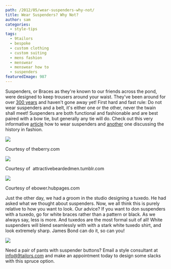 ```yaml
---
path: /2012/05/wear-suspenders-why-not/
title: Wear Suspenders? Why Not?
author: sam
categories: 
  - style-tips
tags: 
  - 9tailors
  - bespoke
  - custom clothing
  - custom suiting
  - mens fashion
  - menswear
  - menswear how to
  - suspenders
featuredImage: 987
---
```

Suspenders, or Braces as they're known to our friends across the pond, were designed to keep trousers around your waist. They've been around for over [300 years](http://en.wikipedia.org/wiki/Suspenders) and haven't gone away yet! First hard and fast rule: Do not wear suspenders and a belt, it's either one or the other, never the twain shall meet! Suspenders are both functional and fashionable and are best paired with a bow tie, but generally any tie will do. Check out this very informative [article](http://www.atailoredsuit.com/suspenders-how-to-wear-braces.html) how to wear suspenders and [another](http://ebower.hubpages.com/hub/Suspenders) one discussing the history in fashion.

[![](http://1.bp.blogspot.com/-CqAAGqoaV-U/T7-hcby6HLI/AAAAAAAAAUk/lfFkhi1FqZA/s320/thumbs_jon%2520hamm%2520sucker%2520punch%2520suspenders%2520glasses.png)](http://1.bp.blogspot.com/-CqAAGqoaV-U/T7-hcby6HLI/AAAAAAAAAUk/lfFkhi1FqZA/s1600/thumbs_jon%2520hamm%2520sucker%2520punch%2520suspenders%2520glasses.png)

Courtesy of theberry.com

[![](http://2.bp.blogspot.com/-j5Xp2opd4AI/T7-hdIODpfI/AAAAAAAAAUs/n515KByID3I/s320/tumblr_lpvvpvaqGs1qitigdo1_400.jpg)](http://2.bp.blogspot.com/-j5Xp2opd4AI/T7-hdIODpfI/AAAAAAAAAUs/n515KByID3I/s1600/tumblr_lpvvpvaqGs1qitigdo1_400.jpg)

Courtesy of  attractivebeardedmen.tumblr.com

[![](http://4.bp.blogspot.com/-WwJiOb8QCOY/T7-hdw-rH9I/AAAAAAAAAU8/un1iFgSPTYY/s320/5350043_f260.jpg)](http://4.bp.blogspot.com/-WwJiOb8QCOY/T7-hdw-rH9I/AAAAAAAAAU8/un1iFgSPTYY/s1600/5350043_f260.jpg)

Courtesy of ebower.hubpages.com

Just the other day, we had a groom in the studio designing a tuxedo. He had asked what we thought about suspenders. Now, we all think this is purely relative to how you want to look. Our advice? If you want to don suspenders with a tuxedo, go for white braces rather than a pattern or black. As we always say, less is more. And tuxedos are the most formal suit of all! White suspenders will blend seamlessly with with a stark white tuxedo shirt, and look extremely sharp. James Bond can do it, so can you!

[![](http://3.bp.blogspot.com/-eBSEO2goiU8/T7-hdb2cMGI/AAAAAAAAAU0/NJnxaxvXL3U/s400/cl017-james-bond-braces.jpg)](http://3.bp.blogspot.com/-eBSEO2goiU8/T7-hdb2cMGI/AAAAAAAAAU0/NJnxaxvXL3U/s1600/cl017-james-bond-braces.jpg)

Need a pair of pants with suspender buttons? Email a style consultant at [info@9tailors.com](mailto:info@9tailors.com) and make an appointment today to design some slacks with this spruce option.